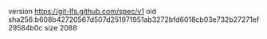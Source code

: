 version https://git-lfs.github.com/spec/v1
oid sha256:b608b42720567d507d251971951ab3272bfd6018cb03e732b27271ef29584b0c
size 2088
